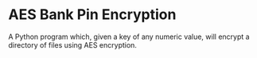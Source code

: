 # AES Bank Pin Encryption
A Python program which, given a key of any numeric value, will encrypt a directory of files using AES encryption.

